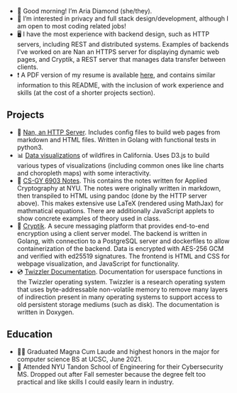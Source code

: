- 👋 Good morning! I’m Aria Diamond (she/they).
- 👀 I’m interested in privacy and full stack design/development, although I am open to most
     coding related jobs!
- 🖥 I have the most experience with backend design, such as HTTP servers, including REST and
     distributed systems. Examples of backends I've worked on are Nan an HTTPS server for displaying
     dynamic web pages, and Cryptik, a REST server that manages data transfer between clients.
- ❗️ A PDF version of my resume is available [here](Resume.pdf), and contains similar information to
     this README, with the inclusion of work experience and skills (at the cost of a shorter
     projects section).

## Projects
- 🐐 [Nan, an HTTP Server](https://github.com/ariadiamond/Nan-http). Includes config files to build
     web pages from markdown and HTML files. Written in Golang with functional tests in python3.
- 📊 [Data visualizations](https://observablehq.com/@ariadiamond/wildfires-interdependence-of-humans-and-nature)
     of wildfires in California. Uses D3.js to build various types of visualizations (including
     common ones like line charts and choropleth maps) with some interactivity.
- 📝 [CS-GY 6903 Notes](https://github.com/ariadiamond/cs6903_project2/tree/AriaNote/AriaNote). This
     contains the notes written for Applied Cryptography at NYU. The notes were originally written
     in markdown, then transpiled to HTML using pandoc (done by the HTTP server above). This makes
     extensive use LaTeX (rendered using MathJax) for mathmatical equations. There are additionally
     JavaScript applets to show concrete examples of theory used in class.
- 🔏 [Cryptik](https://github.com/ariadiamond/cs6903_project2). A secure messaging platform that
     provides end-to-end encryption using a client server model. The backend is written in Golang,
     with connection to a PostgreSQL server and dockerfiles to allow containerization of the
     backend. Data is encrypted with AES-256 GCM and verified with ed25519 signatures. The frontend
     is HTML and CSS for webpage visualization, and JavaScript for functionality.
- 💿 [Twizzler Documentation](https://github.com/ariadiamond/twizzler/tree/api-update).
     Documentation for userspace functions in the Twizzler operating system. Twizzler is a research
     operating system that uses byte-addressable non-volatile memory to remove many layers of
     indirection present in many operating systems to support access to old persistent storage
     mediums (such as disk). The documentation is written in Doxygen.

## Education
- 👩‍🎓 Graduated Magna Cum Laude and highest honors in the major for computer science BS at UCSC, June
     2021.
- 💜 Attended NYU Tandon School of Engineering for their Cybersecurity MS. Dropped out after Fall
     semester because the degree felt too practical and like skills I could easily learn in
     industry.

<!---
ariadiamond/ariadiamond is a ✨ special ✨ repository because its `README.md` (this file) appears on your GitHub profile.
You can click the Preview link to take a look at your changes.
--->
